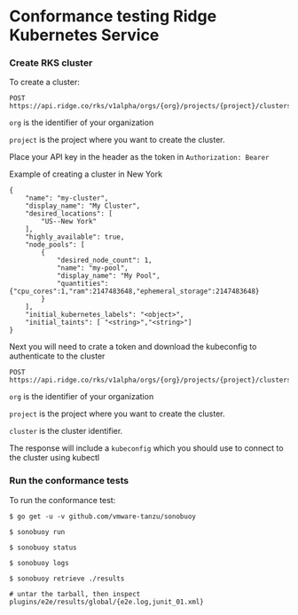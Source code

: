 # Conformance testing Ridge Kubernetes Service

### Create RKS cluster

To create a cluster:

```
POST https://api.ridge.co/rks/v1alpha/orgs/{org}/projects/{project}/clusters
```
`org` is the identifier of your organization

`project` is the project where you want to create the cluster.

Place your API key in the header as the token  in `Authorization: Bearer` <Token>

Example of creating a cluster in New York
```
{
    "name": "my-cluster",
    "display_name": "My Cluster",
    "desired_locations": [
        "US--New York"
    ],
    "highly_available": true,
    "node_pools": [
        {
            "desired_node_count": 1,
            "name": "my-pool",
            "display_name": "My Pool",
            "quantities": {"cpu_cores":1,"ram":2147483648,"ephemeral_storage":2147483648}
        }
    ],
    "initial_kubernetes_labels": "<object>",
    "initial_taints": [ "<string>","<string>"]
}
```
Next you will need to crate a token and download the kubeconfig to authenticate to the cluster

```
POST https://api.ridge.co/rks/v1alpha/orgs/{org}/projects/{project}/clusters/{cluster}/token
```
`org` is the identifier of your organization

`project` is the project where you want to create the cluster.

`cluster` is the cluster identifier.

The response will include a `kubeconfig` which you should use to connect to the cluster using kubectl


### Run the conformance tests

To run the conformance test:

```
$ go get -u -v github.com/vmware-tanzu/sonobuoy

$ sonobuoy run

$ sonobuoy status

$ sonobuoy logs

$ sonobuoy retrieve ./results

# untar the tarball, then inspect plugins/e2e/results/global/{e2e.log,junit_01.xml}
```
